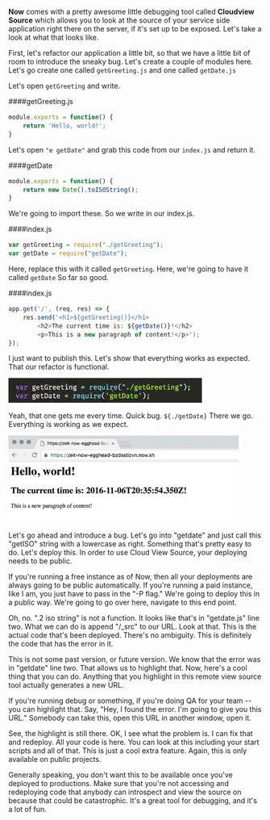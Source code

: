 **Now** comes with a pretty awesome little debugging tool called **Cloudview Source** which allows you to look at the source of your service side application right there on the server, if it's set up to be exposed. Let's take a look at what that looks like.

First, let's refactor our application a little bit, so that we have a little bit of room to introduce the sneaky bug. Let's create a couple of modules here. Let's go create one called `getGreeting.js` and one called `getDate.js`

Let's open `getGreeting` and write.

####getGreeting.js
```javascript
module.exports = function() {
    return 'Hello, world!';
}
```

Let's open `"e getDate"` and grab this code from our `index.js` and return it.

####getDate
```javascript
module.exports = function() {
    return new Date().toISOString();
}
```

We're going to import these. So we write in our index.js.

####index.js
```javascript
var getGreeting = require("./getGreeting");
var getDate = require("getDate");
```

Here, replace this with it called `getGreeting`. Here, we're going to have it called `getDate` So far so good.

####index.js
```javascript
app.get('/', (req, res) => {
    res.send('<h1>${getGreeting()}</h1>
        <h2>The current time is: ${getDate()}!</h2>
        <p>This is a new paragraph of content!</p>');
});
```

I just want to publish this. Let's show that everything works as expected. That our refactor is functional. 

![Every Time](../images/tools-view-source-on-your-remote-server-with-zeit-s-now-every-time.png)

Yeah, that one gets me every time. Quick bug. `${./getDate}` There we go. Everything is working as we expect.

![Everything in order](../images/tools-view-source-on-your-remote-server-with-zeit-s-now-everything-as-expected.png)

Let's go ahead and introduce a bug. Let's go into "getdate" and just call this "getISO" string with a lowercase as right. Something that's pretty easy to do. Let's deploy this. In order to use Cloud View Source, your deploying needs to be public.

If you're running a free instance as of Now, then all your deployments are always going to be public automatically. If you're running a paid instance, like I am, you just have to pass in the "-P flag." We're going to deploy this in a public way. We're going to go over here, navigate to this end point.

Oh, no. ".2 iso string" is not a function. It looks like that's in "getdate.js" line two. What we can do is append "/_src" to our URL. Look at that. This is the actual code that's been deployed. There's no ambiguity. This is definitely the code that has the error in it.

This is not some past version, or future version. We know that the error was in "getdate" line two. That allows us to highlight that. Now, here's a cool thing that you can do. Anything that you highlight in this remote view source tool actually generates a new URL.

If you're running debug or something, if you're doing QA for your team -- you can highlight that. Say, "Hey, I found the error. I'm going to give you this URL." Somebody can take this, open this URL in another window, open it.

See, the highlight is still there. OK, I see what the problem is. I can fix that and redeploy. All your code is here. You can look at this including your start scripts and all of that. This is just a cool extra feature. Again, this is only available on public projects.

Generally speaking, you don't want this to be available once you've deployed to productions. Make sure that you're not accessing and redeploying code that anybody can introspect and view the source on because that could be catastrophic. It's a great tool for debugging, and it's a lot of fun.